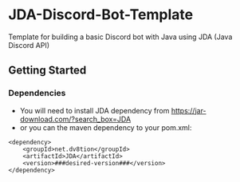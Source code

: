 # JDA-Discord-Bot-Template
Template for building a basic Discord bot with Java using JDA (Java Discord API)

## Getting Started

### Dependencies

* You will need to install JDA dependency from https://jar-download.com/?search_box=JDA
* or you can the maven dependency to your pom.xml:
```<!-- https://mvnrepository.com/artifact/net.dv8tion/JDA -->
<dependency>
    <groupId>net.dv8tion</groupId>
    <artifactId>JDA</artifactId>
    <version>###desired-version###</version>
</dependency>
```
